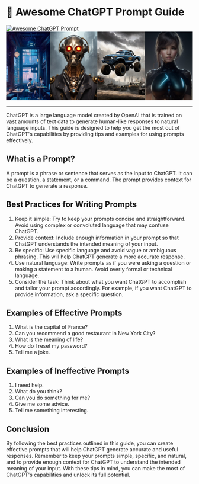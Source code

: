 # 👑 Awesome ChatGPT Prompt Guide
[![Awesome ChatGPT Prompt](https://img.shields.io/badge/OpenAI-Awesome-39AE85?logo=openai)](https://ai.mate.vip/)
[![AI images collections](https://raw.githubusercontent.com/matevip/awesome-chatgpt-prompt/main/assets/banner/ai-img.jpg)](#)

---

ChatGPT is a large language model created by OpenAI that is trained on vast amounts of text data to generate human-like responses to natural language inputs. This guide is designed to help you get the most out of ChatGPT's capabilities by providing tips and examples for using prompts effectively.

## What is a Prompt?
A prompt is a phrase or sentence that serves as the input to ChatGPT. It can be a question, a statement, or a command. The prompt provides context for ChatGPT to generate a response.

## Best Practices for Writing Prompts
1. Keep it simple: Try to keep your prompts concise and straightforward. Avoid using complex or convoluted language that may confuse ChatGPT.
2. Provide context: Include enough information in your prompt so that ChatGPT understands the intended meaning of your input.
3. Be specific: Use specific language and avoid vague or ambiguous phrasing. This will help ChatGPT generate a more accurate response.
4. Use natural language: Write prompts as if you were asking a question or making a statement to a human. Avoid overly formal or technical language.
5. Consider the task: Think about what you want ChatGPT to accomplish and tailor your prompt accordingly. For example, if you want ChatGPT to provide information, ask a specific question.

## Examples of Effective Prompts
1. What is the capital of France? 
2. Can you recommend a good restaurant in New York City? 
3. What is the meaning of life? 
4. How do I reset my password? 
5. Tell me a joke.

## Examples of Ineffective Prompts
1. I need help.
2. What do you think?
3. Can you do something for me?
4. Give me some advice.
5. Tell me something interesting.

## Conclusion
By following the best practices outlined in this guide, you can create effective prompts that will help ChatGPT generate accurate and useful responses. Remember to keep your prompts simple, specific, and natural, and to provide enough context for ChatGPT to understand the intended meaning of your input. With these tips in mind, you can make the most of ChatGPT's capabilities and unlock its full potential.